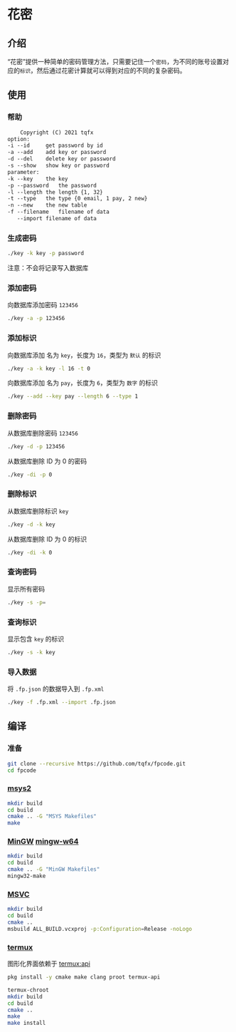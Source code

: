 # 花密

## 介绍

“花密”提供一种简单的密码管理方法，只需要记住一个`密码`，为不同的账号设置对应的`标识`，然后通过花密计算就可以得到对应的不同的复杂密码。

## 使用

### 帮助

```txt
	Copyright (C) 2021 tqfx
option:
-i --id		get password by id
-a --add	add key or password
-d --del	delete key or password
-s --show	show key or password
parameter:
-k --key	the key
-p --password	the password
-l --length	the length {1, 32}
-t --type	the type {0 email, 1 pay, 2 new}
-n --new	the new table
-f --filename	filename of data
   --import	filename of data
```

### 生成密码

```bash
./key -k key -p password
```

注意：不会将记录写入数据库

### 添加密码

向数据库添加密码 `123456`

```bash
./key -a -p 123456
```

### 添加标识

向数据库添加 名为 `key`，长度为 `16`，类型为 `默认` 的标识

```bash
./key -a -k key -l 16 -t 0
```

向数据库添加 名为 `pay`，长度为 `6`，类型为 `数字` 的标识

```bash
./key --add --key pay --length 6 --type 1
```

### 删除密码

从数据库删除密码 `123456`

```bash
./key -d -p 123456
```

从数据库删除 ID 为 0 的密码

```bash
./key -di -p 0
```

### 删除标识

从数据库删除标识 `key`

```bash
./key -d -k key
```

从数据库删除 ID 为 0 的标识

```bash
./key -di -k 0
```

### 查询密码

显示所有密码

```bash
./key -s -p=
```

### 查询标识

显示包含 `key` 的标识

```bash
./key -s -k key
````

### 导入数据

将 `.fp.json` 的数据导入到 `.fp.xml`

```bash
./key -f .fp.xml --import .fp.json
```

## 编译

### 准备

```bash
git clone --recursive https://github.com/tqfx/fpcode.git
cd fpcode
```

### [msys2](https://www.msys2.org/)

```bash
mkdir build
cd build
cmake .. -G "MSYS Makefiles"
make
```

### [MinGW](https://sourceforge.net/projects/mingw/) [mingw-w64](https://sourceforge.net/projects/mingw-w64/)

```bash
mkdir build
cd build
cmake .. -G "MinGW Makefiles"
mingw32-make
```

### [MSVC](https://visualstudio.microsoft.com/zh-hans/visual-cpp-build-tools/)

```bash
mkdir build
cd build
cmake ..
msbuild ALL_BUILD.vcxproj -p:Configuration=Release -noLogo
```

### [termux](https://github.com/termux/termux-app)

图形化界面依赖于 [termux:api](https://github.com/termux/termux-api)

```bash
pkg install -y cmake make clang proot termux-api
```

```bash
termux-chroot
mkdir build
cd build
cmake ..
make
make install
```
